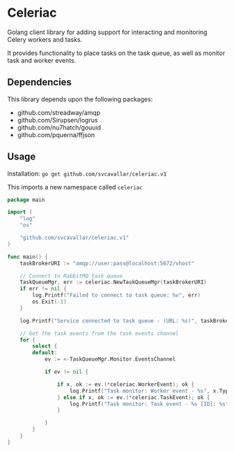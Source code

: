 Celeriac
=======

Golang client library for adding support for interacting and monitoring Celery workers and tasks.

It provides functionality to place tasks on the task queue, as well
as monitor task and worker events.

Dependencies
------------
This library depends upon the following packages:
- github.com/streadway/amqp
- github.com/Sirupsen/logrus
- github.com/nu7hatch/gouuid
- github.com/pquerna/ffjson

Usage
-----
Installation: `go get github.com/svcavallar/celeriac.v1`

This imports a new namespace called `celeriac`

```go
package main

import (
	"log"
	"os"

	"github.com/svcavallar/celeriac.v1"
)

func main() {
	taskBrokerURI := "amqp://user:pass@localhost:5672/vhost"

	// Connect to RabbitMQ task queue
	TaskQueueMgr, err := celeriac.NewTaskQueueMgr(taskBrokerURI)
	if err != nil {
		log.Printf("Failed to connect to task queue: %v", err)
		os.Exit(-1)
	}

	log.Printf("Service connected to task queue - (URL: %s)", taskBrokerURI)

	// Get the task events from the task events channel
	for {
		select {
		default:
			ev := <-TaskQueueMgr.Monitor.EventsChannel

			if ev != nil {

				if x, ok := ev.(*celeriac.WorkerEvent); ok {
					log.Printf("Task monitor: Worker event - %s", x.Type)
				} else if x, ok := ev.(*celeriac.TaskEvent); ok {
					log.Printf("Task monitor: Task event - %s [ID]: %s", x.Type, x.UUID)
				}

			}
		}
	}
}
```
